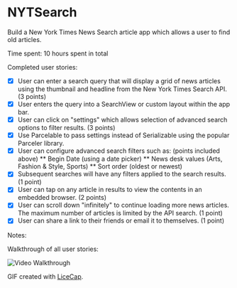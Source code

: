 # NYTSearch

Build a New York Times News Search article app which allows a user to find old articles.

Time spent: 10 hours spent in total

Completed user stories:
 
   * [x] User can enter a search query that will display a grid of news articles using the thumbnail and headline from the New York Times Search API. (3 points)
   * [x] User enters the query into a SearchView or custom layout within the app bar.
   * [x] User can click on "settings" which allows selection of advanced search options to filter results. (3 points)
   * [x] Use Parcelable to pass settings instead of Serializable using the popular Parceler library.
   * [x] User can configure advanced search filters such as: (points included above)
   ** Begin Date (using a date picker)
   ** News desk values (Arts, Fashion & Style, Sports)
   ** Sort order (oldest or newest)
   * [x] Subsequent searches will have any filters applied to the search results. (1 point)
   * [x] User can tap on any article in results to view the contents in an embedded browser. (2 points)
   * [x] User can scroll down "infinitely" to continue loading more news articles. The maximum number of articles is limited by the API search. (1 point)
   * [x] User can share a link to their friends or email it to themselves. (1 point)

Notes:

Walkthrough of all user stories:

![Video Walkthrough](nytsearch_demo.gif)

GIF created with [LiceCap](http://www.cockos.com/licecap/).


